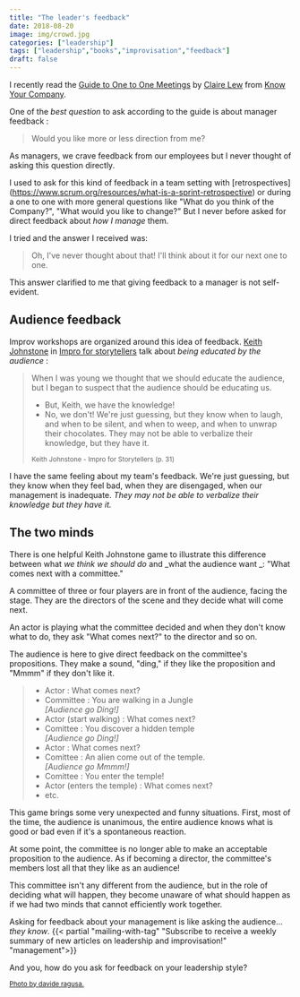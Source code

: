 ```yaml
---
title: "The leader's feedback"
date: 2018-08-20
image: img/crowd.jpg
categories: ["leadership"]
tags: ["leadership","books","improvisation","feedback"]
draft: false
---
```


I recently read the [Guide to One to One Meetings](https://blog.knowyourcompany.com/announcing-a-guide-to-one-on-one-meetings-for-managers-and-employees-63d123a91db) by [Claire Lew](https://blog.knowyourcompany.com/@clairejlew) from [Know Your Company](https://knowyourcompany.com/).

One of the _best question_ to ask according to the guide is about manager feedback : 

> Would you like more or less direction from me?

As managers, we crave feedback from our employees but I never thought of asking this question directly. 

I used to ask for this kind of feedback in a team setting with [retrospectives] (https://www.scrum.org/resources/what-is-a-sprint-retrospective) or during a one to one with more general questions like "What do you think of the Company?", "What would you like to change?" But I never before asked for direct feedback about _how I manage_ them.

I tried and the answer I received was:

> Oh, I've never thought about that! I'll think about it for our next one to one.

This answer clarified to me that giving feedback to a manager is not self-evident.

## Audience feedback

Improv workshops are organized around this idea of feedback. [Keith Johnstone](https://www.keithjohnstone.com/) in [Impro for storytellers](https://www.amazon.com/Impro-Storytellers-Keith-Johnstone/dp/0878301054/ref=sr_1_1?ie=UTF8&qid=1534784422&sr=8-1&keywords=impro+for+storytellers) talk about _being educated by the audience_ : 

> When I was young we thought that we should educate the audience, but I began to suspect that the audience should be educating us. 
> 
> - But, Keith, we have the knowledge! 
> - No, we don't! We're just guessing, but they know when to laugh, and when to be silent, and when to weep, and when to unwrap their chocolates. They may not be able to verbalize their knowledge, but they have it.
> 
> <small>Keith Johnstone - Impro for Storytellers (p. 31)</small>

I have the same feeling about my team's feedback. We're just guessing, but they know when they feel bad, when they are disengaged, when our management is inadequate. _They may not be able to verbalize their knowledge but they have it._

## The two minds

There is one helpful Keith Johnstone game to illustrate this difference between what _we think we should do_ and _what the audience want _: "What comes next with a committee."

A committee of three or four players are in front of the audience, facing the stage. They are the directors of the scene and they decide what will come next.

An actor is playing what the committee decided and when they don't know what to do, they ask "What comes next?" to the director and so on.

The audience is here to give direct feedback on the committee's propositions.  They make a sound, "ding," if they like the proposition and "Mmmm" if they don't like it.


> - Actor : What comes next?
> - Committee : You are walking in a Jungle
> <br/>_[Audience go Ding!]_
> - Actor (start walking) : What comes next?
> - Comittee : You discover a hidden temple
> <br/>_[Audience go Ding!]_
> - Actor : What comes next?
> - Comittee : An alien come out of the temple.
> <br/>_[Audience go Mmmm!]_
> - Comittee : You enter the temple!
> - Actor (enters the temple) : What comes next?
> - etc.

This game brings some very unexpected and funny situations. First, most of the time, the audience is unanimous, the entire audience knows what is good or bad even if it's a spontaneous reaction. 

At some point, the committee is no longer able to make an acceptable proposition to the audience. As if becoming a director, the committee's members lost all that they like as an audience! 

This committee isn't any different from the audience, but in the role of deciding what will happen, they become unaware of what should happen as if we had two minds that cannot efficiently work together. 

Asking for feedback about your management is like asking the audience... _they know_.
{{< partial "mailing-with-tag" "Subscribe to receive a weekly summary of new articles on leadership and improvisation!" "management">}}

And you, how do you ask for feedback on your leadership style?


<small>[Photo by davide ragusa.](https://unsplash.com/photos/gcDwzUGuUoI)</small>


